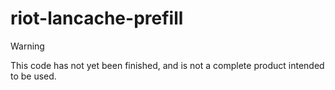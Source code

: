 # riot-lancache-prefill

> [!WARNING]
> This code has not yet been finished, and is not a complete product intended to be used.